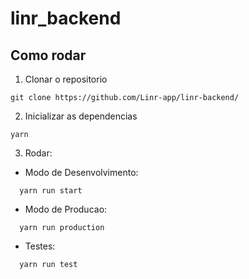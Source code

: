 # linr_backend

## Como rodar

1. Clonar o repositorio

```
git clone https://github.com/Linr-app/linr-backend/
```

2. Inicializar as dependencias

```
yarn
```

3. Rodar:
  * Modo de Desenvolvimento:
  ```
    yarn run start
  ```

  * Modo de Producao:
  ```
    yarn run production
  ```

  * Testes:
  ```
    yarn run test
  ```
